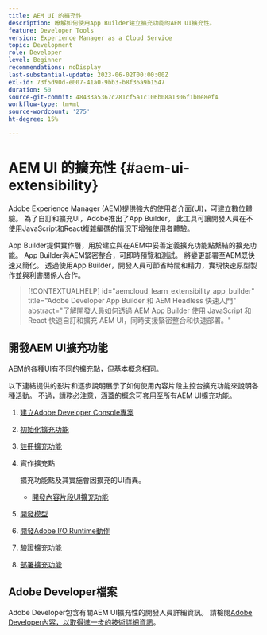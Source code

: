 ```yaml
---
title: AEM UI 的擴充性
description: 瞭解如何使用App Builder建立擴充功能的AEM UI擴充性。
feature: Developer Tools
version: Experience Manager as a Cloud Service
topic: Development
role: Developer
level: Beginner
recommendations: noDisplay
last-substantial-update: 2023-06-02T00:00:00Z
exl-id: 73f5d90d-e007-41a0-9bb3-b8f36a9b1547
duration: 50
source-git-commit: 48433a5367c281cf5a1c106b08a1306f1b0e8ef4
workflow-type: tm+mt
source-wordcount: '275'
ht-degree: 15%

---
```


# AEM UI 的擴充性 {#aem-ui-extensibility}

Adobe Experience Manager (AEM)提供強大的使用者介面(UI)，可建立數位體驗。 為了自訂和擴充UI，Adobe推出了App Builder。 此工具可讓開發人員在不使用JavaScript和React複雜編碼的情況下增強使用者體驗。

App Builder提供實作層，用於建立與在AEM中妥善定義擴充功能點繫結的擴充功能。 App Builder與AEM緊密整合，可即時預覽和測試。 將變更部署至AEM既快速又簡化。 透過使用App Builder，開發人員可節省時間和精力，實現快速原型製作並與利害關係人合作。

>[!CONTEXTUALHELP]
>id="aemcloud_learn_extensibility_app_builder"
>title="Adobe Developer App Builder 和 AEM Headless 快速入門"
>abstract="了解開發人員如何透過 AEM App Builder 使用 JavaScript 和 React 快速自訂和擴充 AEM UI，同時支援緊密整合和快速部署。"

## 開發AEM UI擴充功能

AEM的各種UI有不同的擴充點，但基本概念相同。

以下連結提供的影片和逐步說明展示了如何使用內容片段主控台擴充功能來說明各種活動。 不過，請務必注意，涵蓋的概念可套用至所有AEM UI擴充功能。

1. [建立Adobe Developer Console專案](./adobe-developer-console-project.md)
1. [初始化擴充功能](./app-initialization.md)
1. [註冊擴充功能](./extension-registration.md)
1. 實作擴充點

   擴充功能點及其實施會因擴充的UI而異。

   + [開發內容片段UI擴充功能](./content-fragments/overview.md)

1. [開發模型](./modal.md)
1. [開發Adobe I/O Runtime動作](./runtime-action.md)
1. [驗證擴充功能](./verify.md)
1. [部署擴充功能](./deploy.md)

## Adobe Developer檔案

Adobe Developer包含有關AEM UI擴充性的開發人員詳細資訊。 請檢閱[Adobe Developer內容，以取得進一步的技術詳細資訊](https://developer.adobe.com/uix/docs/)。

